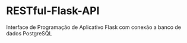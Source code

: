 # RESTful-Flask-API
 Interface de Programação de Aplicativo Flask com conexão a banco de dados PostgreSQL
